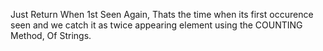 Just Return When 1st Seen Again, Thats the time when its first occurence seen and we catch it as twice appearing element using the COUNTING Method,
Of Strings.
​
​